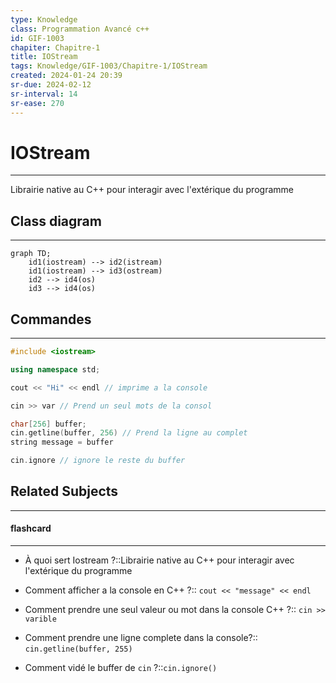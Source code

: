 ```yaml
---
type: Knowledge
class: Programmation Avancé c++
id: GIF-1003
chapiter: Chapitre-1
title: IOStream
tags: Knowledge/GIF-1003/Chapitre-1/IOStream
created: 2024-01-24 20:39
sr-due: 2024-02-12
sr-interval: 14
sr-ease: 270
---
```

# IOStream
----
Librairie native au C++ pour interagir avec l'extérique du programme
## Class diagram
----
```mermaid
graph TD;
	id1(iostream) --> id2(istream)
	id1(iostream) --> id3(ostream)
	id2 --> id4(os)
	id3 --> id4(os)
```

## Commandes
----
```C++
#include <iostream>

using namespace std;

cout << "Hi" << endl // imprime a la console

cin >> var // Prend un seul mots de la consol

char[256] buffer;
cin.getline(buffer, 256) // Prend la ligne au complet
string message = buffer

cin.ignore // ignore le reste du buffer
```

## Related Subjects
----
#### flashcard 
----
- À quoi sert Iostream ?::Librairie native au C++ pour interagir avec l'extérique du programme
<!--SR:!2024-02-06,8,270-->
- Comment afficher a la console en C++ ?:: `cout << "message" << endl`
<!--SR:!2024-02-04,6,270-->
- Comment prendre une seul valeur ou mot dans la console C++ ?:: `cin >> varible`
<!--SR:!2024-02-05,7,270-->
- Comment prendre une ligne complete dans la console?:: `cin.getline(buffer, 255)`
<!--SR:!2024-02-07,9,270-->
- Comment vidé le buffer de `cin` ?::`cin.ignore()`
<!--SR:!2024-02-08,10,270-->